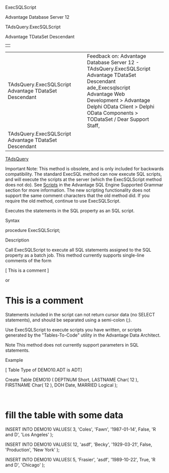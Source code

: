 ExecSQLScript




Advantage Database Server 12  

TAdsQuery.ExecSQLScript

Advantage TDataSet Descendant

|  |
| --- |
|  |

|  |  |  |  |  |
| --- | --- | --- | --- | --- |
| TAdsQuery.ExecSQLScript  Advantage TDataSet Descendant |  |  | Feedback on: Advantage Database Server 12 - TAdsQuery.ExecSQLScript Advantage TDataSet Descendant ade\_Execsqlscript Advantage Web Development > Advantage Delphi OData Client > Delphi OData Components > TODataSet / Dear Support Staff, |  |
| TAdsQuery.ExecSQLScript  Advantage TDataSet Descendant |  |  |  |  |

[TAdsQuery](ade_tadsquery.htm)

Important Note: This method is obsolete, and is only included for backwards compatibility. The standard ExecSQL method can now execute SQL scripts, and will execute the scripts at the server (which the ExecSQLScript method does not do). See [Scripts](master_sql_script_overview.htm) in the Advantage SQL Engine Supported Grammar section for more information. The new scripting functionality does not support the same comment characters that the old method did. If you require the old method, continue to use ExecSQLScript.

Executes the statements in the SQL property as an SQL script.

Syntax

procedure ExecSQLScript;

Description

Call ExecSQLScript to execute all SQL statements assigned to the SQL property as a batch job. This method currently supports single-line comments of the form

[ This is a comment ]

or

# This is a comment

Statements included in the script can not return cursor data (no SELECT statements), and should be separated using a semi-colon (;).

Use ExecSQLScript to execute scripts you have written, or scripts generated by the "Tables-To-Code" utility in the Advantage Data Architect.

Note This method does not currently support parameters in SQL statements.

Example

[ Table Type of DEMO10.ADT is ADT]

Create Table DEMO10 ( DEPTNUM Short, LASTNAME Char( 12 ), FIRSTNAME Char( 12 ), DOH Date, MARRIED Logical );

 

# fill the table with some data

INSERT INTO DEMO10 VALUES( 3, 'Coles', 'Fawn', '1987-01-14', False, 'R and D', 'Los Angeles' );

INSERT INTO DEMO10 VALUES( 12, 'asdf', 'Becky', '1929-03-21', False, 'Production', 'New York' );

INSERT INTO DEMO10 VALUES( 5, 'Frasier', 'asdf', '1989-10-22', True, 'R and D', 'Chicago' );